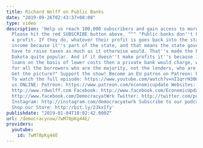 ```yaml
---
title: Richard Wolff on Public Banks
date: "2019-09-26T02:43:37+08:00"
type: video
description: 'Help us reach 100,000 subscribers and gain access to more studio time!
  Please hit the red SUBSCRIBE button above. ^^^ "Public banks don''t have to make
  a profit. If they do, whatever their profit is goes back into the state governments
  income because it''s part of the state, and that means the state government doesn''t
  have to raise taxes as much as it otherwise would. That''s made the Bank of North
  Dakota quite popular. And if it doesn''t make profits it''s because it can offer
  loans on the basis of lower costs then a private bank would charge, which is good
  for all the borrowers who are the majority, not the lenders, who are the minority.
  Get the picture?" Support the show! Become an EU patron on Patreon: https://www.patreon.com/economicupdate
  To watch the full episode: https://www.youtube.com/watch?v=nI1qrrH30Qc&t=653s Follow
  us ONLINE: Patreon: https://www.patreon.com/economicupdate Websites: http://www.democracyatwork.info/economicupdate
  http://www.rdwolff.com Facebook: http://www.facebook.com/EconomicUpdate http://www.facebook.com/RichardDWolff
  http://www.facebook.com/DemocracyatWrk Twitter: http://twitter.com/profwolff http://twitter.com/democracyatwrk
  Instagram: http://instagram.com/democracyatwrk Subscribe to our podcast: http://economicupdate.libsyn.com
  Shop our Store: http://bit.ly/2JkxIfy'
publishdate: "2019-01-04T10:02:42.000Z"
url: /democracynow/7wM78pKg44E/
providers:
  youtube:
    id: 7wM78pKg44E
---
```

